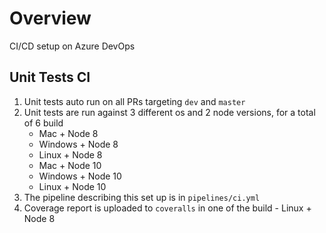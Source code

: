 # Overview

CI/CD setup on Azure DevOps

## Unit Tests CI

1. Unit tests auto run on all PRs targeting `dev` and `master`
1. Unit tests are run against 3 different os and 2 node versions, for a total of 6 build
   * Mac + Node 8
   * Windows + Node 8
   * Linux + Node 8
   * Mac + Node 10
   * Windows + Node 10
   * Linux + Node 10
1. The pipeline describing this set up is in `pipelines/ci.yml`
1. Coverage report is uploaded to `coveralls` in one of the build - Linux + Node 8
